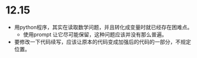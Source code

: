 # 12.15
- 用python程序，其实在读取数学问题，并且转化成变量时就已经存在困难点。
  - 使用prompt 让它尽可能保留，这种问题应该并没有那么普遍。
- 要修改一下代码续写，应该让原本的代码变成加强后的代码的一部分，不规定位置。